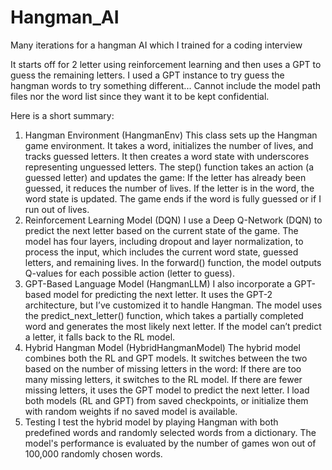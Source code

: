 # Hangman_AI
Many iterations for a hangman AI which I trained for a coding interview

It starts off for 2 letter using reinforcement learning and then uses a GPT to guess the remaining letters.
I used a GPT instance to try guess the hangman words to try something different...
Cannot include the model path files nor the word list since they want it to be kept confidential.

Here is a short summary:

1. Hangman Environment (HangmanEnv)
  This class sets up the Hangman game environment. It takes a word, initializes the number of lives, and tracks guessed letters. It then creates a word state with underscores representing unguessed letters.
The step() function takes an action (a guessed letter) and updates the game:
If the letter has already been guessed, it reduces the number of lives.
If the letter is in the word, the word state is updated.
The game ends if the word is fully guessed or if I run out of lives.
3. Reinforcement Learning Model (DQN)
  I use a Deep Q-Network (DQN) to predict the next letter based on the current state of the game.
The model has four layers, including dropout and layer normalization, to process the input, which includes the current word state, guessed letters, and remaining lives.
In the forward() function, the model outputs Q-values for each possible action (letter to guess).
4. GPT-Based Language Model (HangmanLLM)
  I also incorporate a GPT-based model for predicting the next letter. It uses the GPT-2 architecture, but I’ve customized it to handle Hangman.
The model uses the predict_next_letter() function, which takes a partially completed word and generates the most likely next letter. If the model can’t predict a letter, it falls back to the RL model.
5. Hybrid Hangman Model (HybridHangmanModel)
  The hybrid model combines both the RL and GPT models. It switches between the two based on the number of missing letters in the word:
If there are too many missing letters, it switches to the RL model.
If there are fewer missing letters, it uses the GPT model to predict the next letter.
I load both models (RL and GPT) from saved checkpoints, or initialize them with random weights if no saved model is available.
6. Testing
  I test the hybrid model by playing Hangman with both predefined words and randomly selected words from a dictionary. The model's performance is evaluated by the number of games won out of 100,000 randomly chosen words.
